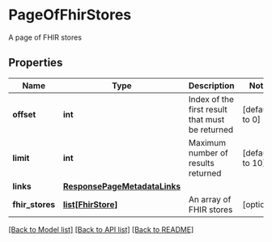# PageOfFhirStores

A page of FHIR stores
## Properties
Name | Type | Description | Notes
------------ | ------------- | ------------- | -------------
**offset** | **int** | Index of the first result that must be returned | [default to 0]
**limit** | **int** | Maximum number of results returned | [default to 10]
**links** | [**ResponsePageMetadataLinks**](ResponsePageMetadataLinks.md) |  | 
**fhir_stores** | [**list[FhirStore]**](FhirStore.md) | An array of FHIR stores | [optional] 

[[Back to Model list]](../README.md#documentation-for-models) [[Back to API list]](../README.md#documentation-for-api-endpoints) [[Back to README]](../README.md)



